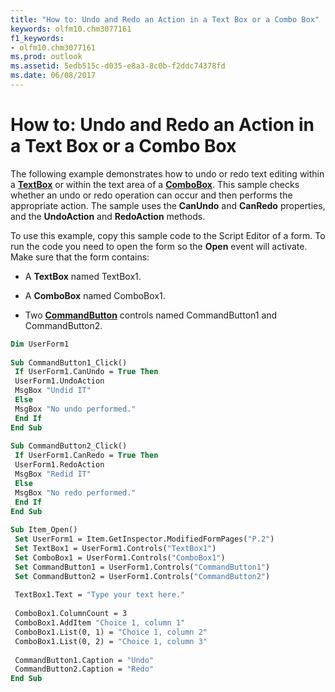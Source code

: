 ```yaml
---
title: "How to: Undo and Redo an Action in a Text Box or a Combo Box"
keywords: olfm10.chm3077161
f1_keywords:
- olfm10.chm3077161
ms.prod: outlook
ms.assetid: 5edb515c-d035-e8a3-8c0b-f2ddc74378fd
ms.date: 06/08/2017
---
```



# How to: Undo and Redo an Action in a Text Box or a Combo Box

The following example demonstrates how to undo or redo text editing within a **[TextBox](textbox-object-outlook-forms-script.md)** or within the text area of a **[ComboBox](combobox-object-outlook-forms-script.md)**. This sample checks whether an undo or redo operation can occur and then performs the appropriate action. The sample uses the **CanUndo** and **CanRedo** properties, and the **UndoAction** and **RedoAction** methods.

To use this example, copy this sample code to the Script Editor of a form. To run the code you need to open the form so the **Open** event will activate. Make sure that the form contains:

- A **TextBox** named TextBox1.
    
- A **ComboBox** named ComboBox1.
    
- Two **[CommandButton](commandbutton-object-outlook-forms-script.md)** controls named CommandButton1 and CommandButton2.
    



```vb
Dim UserForm1 
 
Sub CommandButton1_Click() 
 If UserForm1.CanUndo = True Then 
 UserForm1.UndoAction 
 MsgBox "Undid IT" 
 Else 
 MsgBox "No undo performed." 
 End If 
End Sub 
 
Sub CommandButton2_Click() 
 If UserForm1.CanRedo = True Then 
 UserForm1.RedoAction 
 MsgBox "Redid IT" 
 Else 
 MsgBox "No redo performed." 
 End If 
End Sub 
 
Sub Item_Open() 
 Set UserForm1 = Item.GetInspector.ModifiedFormPages("P.2") 
 Set TextBox1 = UserForm1.Controls("TextBox1") 
 Set ComboBox1 = UserForm1.Controls("ComboBox1") 
 Set CommandButton1 = UserForm1.Controls("CommandButton1") 
 Set CommandButton2 = UserForm1.Controls("CommandButton2") 
 
 TextBox1.Text = "Type your text here." 
 
 ComboBox1.ColumnCount = 3 
 ComboBox1.AddItem "Choice 1, column 1" 
 ComboBox1.List(0, 1) = "Choice 1, column 2" 
 ComboBox1.List(0, 2) = "Choice 1, column 3" 
 
 CommandButton1.Caption = "Undo" 
 CommandButton2.Caption = "Redo" 
End Sub
```


